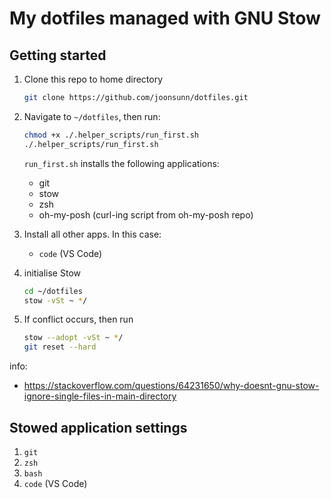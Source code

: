 # My dotfiles managed with GNU Stow

## Getting started

1. Clone this repo to home directory

   ```bash
   git clone https://github.com/joonsunn/dotfiles.git
   ```

2. Navigate to `~/dotfiles`, then run:

   ```bash
   chmod +x ./.helper_scripts/run_first.sh
   ./.helper_scripts/run_first.sh
   ```

   `run_first.sh` installs the following applications:

   - git
   - stow
   - zsh
   - oh-my-posh (curl-ing script from oh-my-posh repo)

3. Install all other apps. In this case:

   - `code` (VS Code)

4. initialise Stow

   ```bash
   cd ~/dotfiles
   stow -vSt ~ */
   ```

5. If conflict occurs, then run

   ```bash
   stow --adopt -vSt ~ */
   git reset --hard
   ```

info:

- <https://stackoverflow.com/questions/64231650/why-doesnt-gnu-stow-ignore-single-files-in-main-directory>

## Stowed application settings

1. `git`
2. `zsh`
3. `bash`
4. `code` (VS Code)

